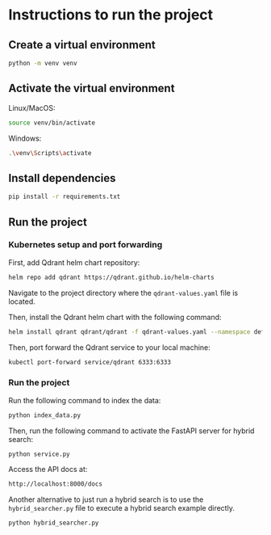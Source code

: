# Instructions to run the project

## Create a virtual environment

```bash
python -m venv venv
```

## Activate the virtual environment

Linux/MacOS:
```bash
source venv/bin/activate
```

Windows:
```bash
.\venv\Scripts\activate
```

## Install dependencies

```bash
pip install -r requirements.txt
```

## Run the project

### Kubernetes setup and port forwarding

First, add Qdrant helm chart repository:
```bash
helm repo add qdrant https://qdrant.github.io/helm-charts
```

Navigate to the project directory where the `qdrant-values.yaml` file is located.

Then, install the Qdrant helm chart with the following command:
```bash
helm install qdrant qdrant/qdrant -f qdrant-values.yaml --namespace default
```

Then, port forward the Qdrant service to your local machine:
```bash
kubectl port-forward service/qdrant 6333:6333
```

### Run the project

Run the following command to index the data:
```bash
python index_data.py
```

Then, run the following command to activate the FastAPI server for hybrid search:
```bash
python service.py
```

Access the API docs at:
```bash
http://localhost:8000/docs
```

Another alternative to just run a hybrid search is to use the `hybrid_searcher.py` file to execute a hybrid search example directly.

```bash
python hybrid_searcher.py
```

